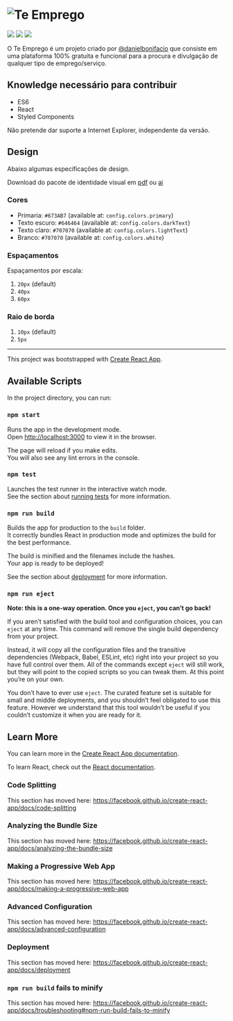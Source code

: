 # ![Te Emprego](https://i.imgur.com/WLg3n6g.png)

![](https://img.shields.io/david/te-emprego/te-emprego.svg?style=flat-square&logo=npm&color=561EBB&labelColor=222222)
![](https://img.shields.io/github/languages/code-size/te-emprego/te-emprego.svg?style=flat-square&logo=javascript&color=561EBB&labelColor=222222)
![](https://img.shields.io/github/followers/danielbonifacio.svg?label=Follow&style=social&link=http://github.com/danielbonifacio)

O Te Emprego é um projeto criado por [@danielbonifacio](https://github.com/danielbonifacio) que consiste em uma plataforma 100% gratuita e funcional para a procura e divulgação de qualquer tipo de emprego/serviço.

## Knowledge necessário para contribuir

- ES6
- React
- Styled Components

Não pretende dar suporte a Internet Explorer, independente da versão.


## Design

Abaixo algumas especificações de design.

Download do pacote de identidade visual em [pdf](https://drive.google.com/file/d/1Hc_DwuXGZIO7QdTtIdpkkE44ePuV94EC) ou [ai](https://drive.google.com/file/d/14LyWz_82Ia-OMBhrRz3X-ap6vE7LEZfE)

### Cores
- Primaria: `#673AB7` (available at: `config.colors.primary`)
- Texto escuro: `#646464` (available at: `config.colors.darkText`)
- Texto claro: `#707070` (available at: `config.colors.lightText`)
- Branco: `#707070` (available at: `config.colors.white`)

### Espaçamentos

Espaçamentos por escala:

1. `20px` (default)
2. `40px`
3. `60px`

### Raio de borda

1. `10px` (default)
2. `5px`

---

This project was bootstrapped with [Create React App](https://github.com/facebook/create-react-app).

## Available Scripts

In the project directory, you can run:

### `npm start`

Runs the app in the development mode.<br>
Open [http://localhost:3000](http://localhost:3000) to view it in the browser.

The page will reload if you make edits.<br>
You will also see any lint errors in the console.

### `npm test`

Launches the test runner in the interactive watch mode.<br>
See the section about [running tests](https://facebook.github.io/create-react-app/docs/running-tests) for more information.

### `npm run build`

Builds the app for production to the `build` folder.<br>
It correctly bundles React in production mode and optimizes the build for the best performance.

The build is minified and the filenames include the hashes.<br>
Your app is ready to be deployed!

See the section about [deployment](https://facebook.github.io/create-react-app/docs/deployment) for more information.

### `npm run eject`

**Note: this is a one-way operation. Once you `eject`, you can’t go back!**

If you aren’t satisfied with the build tool and configuration choices, you can `eject` at any time. This command will remove the single build dependency from your project.

Instead, it will copy all the configuration files and the transitive dependencies (Webpack, Babel, ESLint, etc) right into your project so you have full control over them. All of the commands except `eject` will still work, but they will point to the copied scripts so you can tweak them. At this point you’re on your own.

You don’t have to ever use `eject`. The curated feature set is suitable for small and middle deployments, and you shouldn’t feel obligated to use this feature. However we understand that this tool wouldn’t be useful if you couldn’t customize it when you are ready for it.

## Learn More

You can learn more in the [Create React App documentation](https://facebook.github.io/create-react-app/docs/getting-started).

To learn React, check out the [React documentation](https://reactjs.org/).

### Code Splitting

This section has moved here: https://facebook.github.io/create-react-app/docs/code-splitting

### Analyzing the Bundle Size

This section has moved here: https://facebook.github.io/create-react-app/docs/analyzing-the-bundle-size

### Making a Progressive Web App

This section has moved here: https://facebook.github.io/create-react-app/docs/making-a-progressive-web-app

### Advanced Configuration

This section has moved here: https://facebook.github.io/create-react-app/docs/advanced-configuration

### Deployment

This section has moved here: https://facebook.github.io/create-react-app/docs/deployment

### `npm run build` fails to minify

This section has moved here: https://facebook.github.io/create-react-app/docs/troubleshooting#npm-run-build-fails-to-minify
